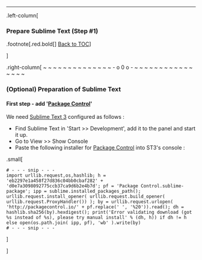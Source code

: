 ---
.left-column[
  ### Prepare Sublime Text (Step #1)
.footnote[.red.bold[] [Back to TOC](./)] 
<!-- -->]
.right-column[
~ ~ ~ ~ ~ ~ ~ ~ ~ ~ ~ ~ ~ ~ - o 0 o - ~ ~ ~ ~ ~ ~ ~ ~ ~ ~ ~ ~ ~ ~ ~ ~

### (Optional) Preparation of Sublime Text 
#### First step - add '[Package Control](https://packagecontrol.io/)'

We need [Sublime Text 3](http://www.sublimetext.com/3) configured as follows :

 - Find Sublime Text in 'Start >> Development', add it to the panel and start it up.
 - Go to View >> Show Console
 - Paste the following installer for [Package Control](https://packagecontrol.io/) into ST3's console :

.small[
```terminal
# - - - snip - - - 
import urllib.request,os,hashlib; h = 'eb2297e1a458f27d836c04bb0cbaf282' + 'd0e7a3098092775ccb37ca9d6b2e4b7d'; pf = 'Package Control.sublime-package'; ipp = sublime.installed_packages_path(); urllib.request.install_opener( urllib.request.build_opener( urllib.request.ProxyHandler()) ); by = urllib.request.urlopen( 'http://packagecontrol.io/' + pf.replace(' ', '%20')).read(); dh = hashlib.sha256(by).hexdigest(); print('Error validating download (got %s instead of %s), please try manual install' % (dh, h)) if dh != h else open(os.path.join( ipp, pf), 'wb' ).write(by)
# - - - snip - - - 

```
]


<!-- -->]
